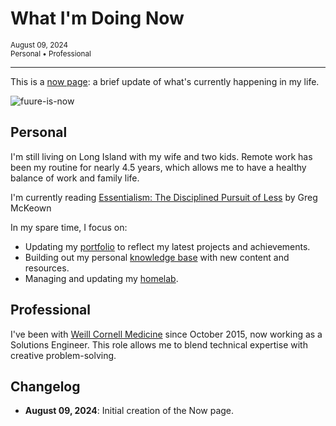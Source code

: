 <!--markdownlint-disable-->

# What I'm Doing Now

<small>
<i class="fa-regular fa-calendar-lines-pen"></i> August 09, 2024
<br>
<i class="fa-regular fa-tags"></i> Personal • Professional
</small>

---

This is a [now page]: a brief update of what's currently happening in my life.

![fuure-is-now](https://cdn.levine.io/uploads/portfolio/public/images/home-office.webp)

## Personal

I'm still living on Long Island with my wife and two kids. Remote work has been my routine for nearly 4.5 years, which allows me to have a healthy balance of work and family life.

I'm currently reading [Essentialism: The Disciplined Pursuit of Less] by Greg McKeown

In my spare time, I focus on:

* Updating my [portfolio] to reflect my latest projects and achievements.
* Building out my personal [knowledge base] with new content and resources.
* Managing and updating my [homelab].

## Professional

I've been with [Weill Cornell Medicine] since October 2015, now working as a Solutions Engineer. This role allows me to blend technical expertise with creative problem-solving.

## Changelog

* **August 09, 2024**: Initial creation of the Now page.

  [now page]: https://nownownow.com/about
  [Essentialism: The Disciplined Pursuit of Less]: https://gregmckeown.com/books/essentialism/
  [portfolio]: https://dave.levine.io
  [knowledge base]: https://kb.levine.io
  [homelab]: https://cdn.levine.io/uploads/images/gallery/2023-11/network-diagram-1.png
  [Weill Cornell Medicine]: https://weill.cornell.edu/
